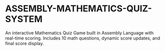 # ASSEMBLY-MATHEMATICS-QUIZ-SYSTEM
An interactive Mathematics Quiz Game built in Assembly Language with real-time scoring.  Includes 10 math questions, dynamic score updates, and final score display.
